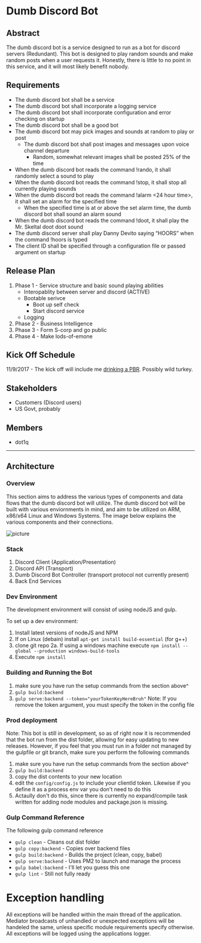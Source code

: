 # Dumb Discord Bot

## Abstract
The dumb discord bot is a service designed to run as a bot for discord servers (Redundant). This bot is designed to play random sounds and make random posts when a user requests it. Honestly, there is little to no point in this service, and it will most likely benefit nobody. 

 ## Requirements
*	The dumb discord bot shall be a service
*	The dumb discord bot shall incorporate a logging service
*	The dumb discord bot shall incorporate configuration and error checking on startup
*	The dumb discord bot shall be a good bot
*	The dumb discord bot may pick images and sounds at random to play or post
    * The dumb discord bot shall post images and messages upon voice channel departure
        * Random, somewhat relevant images shall be posted 25% of the time
*	When the dumb discord bot reads the command !rando, it shall randomly select a sound to play
*	When the dumb discord bot reads the command !stop, it shall stop all currently playing sounds
*	When the dumb discord bot reads the command !alarm <24 hour time>, it shall set an alarm for the specified time
    *	When the specified time is at or above the set alarm time, the dumb discord bot shall sound an alarm sound
* When the dumb discord bot reads the command !doot, it shall play the Mr. Skeltal doot doot sound
*	The dumb discord server shall play Danny Devito saying “HOORS” when the command !hoors is typed
*	The client ID shall be specified through a configuration file or passed argument on startup

## Release Plan
1. Phase 1 - Service structure and basic sound playing abilities
    * Interopablity between server and discord (ACTIVE)
    * Bootable serivce
        * Boot up self check
        * Start discord service
    * Logging
2. Phase 2 - Business Intelligence 
3. Phase 3 - Form S-corp and go public
4. Phase 4 - Make lods-of-emone

## Kick Off Schedule
11/9/2017 - The kick off will include me [drinking a PBR](https://i.imgur.com/6kaIJCj.jpg). Possibly wild turkey. 

## Stakeholders 
* Customers (Discord users)
* US Govt, probably

## Members
* dot1q

- - - -

## Architecture

### Overview
This section aims to address the various types of components and data flows that the dumb discord bot will utilize. The dumb discord bot will be built with various enviornments in mind, and aim to be utilized on ARM, x86/x64 Linux and Windows Systems. The image below explains the various components and their connections. 

![picture](https://i.imgur.com/0geEFBt.png)


### Stack
1. Discord Client (Application/Presentation)
2. Discord API (Transport)
3. Dumb Discord Bot Controller (transport protocol not currently present)
4. Back End Services

### Dev Environment
The development environment will consist of using nodeJS and gulp.

To set up a dev environment:
1. Install latest versions of nodeJS and NPM
2. If on Linux (debain) install ```apt-get install build-essential``` (for g++)
2. clone git repo
    2a. If using a windows machine execute ```npm install --global --production windows-build-tools```
3. Execute ```npm install```

### Building and Running the Bot
1) make sure you have run the setup commands from the section above^
2) ```gulp build:backend```
3) ```gulp serve:backend --token="yourTokenKeyHereBruh"```
Note: If you remove the token argument, you must specify the token in the config file

### Prod deployment
Note: This bot is still in development, so as of right now it is recommended that the bot run from the dist folder, allowing for easy updating to new releases. However, if you feel that you must run in a folder not managed by the gulpfile or git branch, make sure you perform the following commands

1) make sure you have run the setup commands from the section above^
2) ```gulp build:backend```
3) copy the dist contents to your new location
4) edit the ```config/config.js``` to include your clientId token. Likewise if you define it as a process env var you don't need to do this
5) Actaully don't do this, since there is currently no expand/compile task written for adding node modules and package.json is missing. 

### Gulp Command Reference
The following gulp command reference
* ```gulp clean``` - Cleans out dist folder
* ```gulp copy:backend``` - Copies over backend files
* ```gulp build:backend``` - Builds the project (clean, copy, babel)
* ```gulp serve:backend``` - Uses PM2 to launch and manage the process
* ```gulp babel:backend``` - I'll let you guess this one
* ```gulp lint``` - Still not fully ready

# Exception handling
All exceptions will be handled within the main thread of the application. Mediator broadcasts of unhandled or unexpected exceptions will be handeled the same, unless specific module requirements specify otherwise. All exceptions will be logged using the applications logger. 

